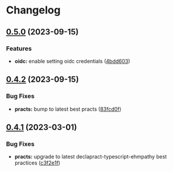 # Changelog

## [0.5.0](https://github.com/whodisio/whodis-cli/compare/v0.4.2...v0.5.0) (2023-09-15)


### Features

* **oidc:** enable setting oidc credentials ([4bdd603](https://github.com/whodisio/whodis-cli/commit/4bdd603ee916e79f4dab97dbbe2e8cbe7129dcd0))

## [0.4.2](https://github.com/whodisio/whodis-cli/compare/v0.4.1...v0.4.2) (2023-09-15)


### Bug Fixes

* **practs:** bump to latest best practs ([83fcd0f](https://github.com/whodisio/whodis-cli/commit/83fcd0fc73ec44fec83727e5b72f18214a7797f0))

## [0.4.1](https://github.com/whodisio/whodis-cli/compare/v0.4.0...v0.4.1) (2023-03-01)


### Bug Fixes

* **practs:** upgrade to latest declapract-typescript-ehmpathy best practices ([c3f2e1f](https://github.com/whodisio/whodis-cli/commit/c3f2e1fa15477f83f5ccdac74da22aae8e81f0c8))
